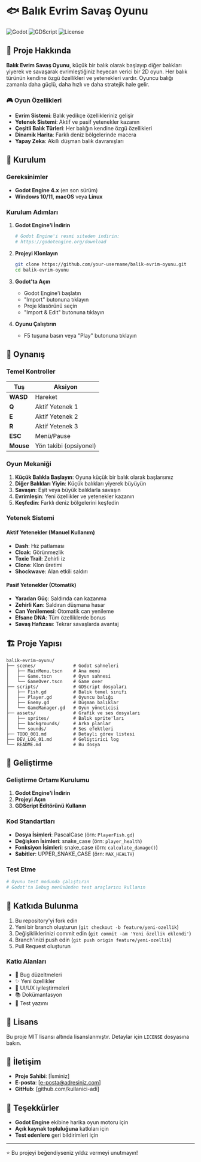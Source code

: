# 🐟 Balık Evrim Savaş Oyunu

![Godot](https://img.shields.io/badge/Godot-4.x-478CBF?style=for-the-badge&logo=godot-engine)
![GDScript](https://img.shields.io/badge/GDScript-478CBF?style=for-the-badge&logo=godot-engine)
![License](https://img.shields.io/badge/License-MIT-green.svg?style=for-the-badge)

## 📖 Proje Hakkında

**Balık Evrim Savaş Oyunu**, küçük bir balık olarak başlayıp diğer balıkları yiyerek ve savaşarak evrimleştiğiniz heyecan verici bir 2D oyun. Her balık türünün kendine özgü özellikleri ve yetenekleri vardır. Oyuncu balığı zamanla daha güçlü, daha hızlı ve daha stratejik hale gelir.

### 🎮 Oyun Özellikleri

- **Evrim Sistemi**: Balık yedikçe özellikleriniz gelişir
- **Yetenek Sistemi**: Aktif ve pasif yetenekler kazanın
- **Çeşitli Balık Türleri**: Her balığın kendine özgü özellikleri
- **Dinamik Harita**: Farklı deniz bölgelerinde macera
- **Yapay Zeka**: Akıllı düşman balık davranışları

## 🚀 Kurulum

### Gereksinimler

- **Godot Engine 4.x** (en son sürüm)
- **Windows 10/11**, **macOS** veya **Linux**

### Kurulum Adımları

1. **Godot Engine'i İndirin**
   ```bash
   # Godot Engine'i resmi siteden indirin:
   # https://godotengine.org/download
   ```

2. **Projeyi Klonlayın**
   ```bash
   git clone https://github.com/your-username/balik-evrim-oyunu.git
   cd balik-evrim-oyunu
   ```

3. **Godot'ta Açın**
   - Godot Engine'i başlatın
   - "Import" butonuna tıklayın
   - Proje klasörünü seçin
   - "Import & Edit" butonuna tıklayın

4. **Oyunu Çalıştırın**
   - F5 tuşuna basın veya "Play" butonuna tıklayın

## 🎯 Oynanış

### Temel Kontroller

| Tuş | Aksiyon |
|-----|---------|
| **WASD** | Hareket |
| **Q** | Aktif Yetenek 1 |
| **E** | Aktif Yetenek 2 |
| **R** | Aktif Yetenek 3 |
| **ESC** | Menü/Pause |
| **Mouse** | Yön takibi (opsiyonel) |

### Oyun Mekaniği

1. **Küçük Balıkla Başlayın**: Oyuna küçük bir balık olarak başlarsınız
2. **Diğer Balıkları Yiyin**: Küçük balıkları yiyerek büyüyün
3. **Savaşın**: Eşit veya büyük balıklarla savaşın
4. **Evrimleşin**: Yeni özellikler ve yetenekler kazanın
5. **Keşfedin**: Farklı deniz bölgelerini keşfedin

### Yetenek Sistemi

#### Aktif Yetenekler (Manuel Kullanım)
- **Dash**: Hız patlaması
- **Cloak**: Görünmezlik
- **Toxic Trail**: Zehirli iz
- **Clone**: Klon üretimi
- **Shockwave**: Alan etkili saldırı

#### Pasif Yetenekler (Otomatik)
- **Yaradan Güç**: Saldırıda can kazanma
- **Zehirli Kan**: Saldıran düşmana hasar
- **Can Yenilemesi**: Otomatik can yenileme
- **Efsane DNA**: Tüm özelliklerde bonus
- **Savaş Hafızası**: Tekrar savaşlarda avantaj

## 🏗️ Proje Yapısı

```
balik-evrim-oyunu/
├── scenes/              # Godot sahneleri
│   ├── MainMenu.tscn    # Ana menü
│   ├── Game.tscn        # Oyun sahnesi
│   └── GameOver.tscn    # Game over
├── scripts/             # GDScript dosyaları
│   ├── Fish.gd          # Balık temel sınıfı
│   ├── Player.gd        # Oyuncu balığı
│   ├── Enemy.gd         # Düşman balıklar
│   └── GameManager.gd   # Oyun yöneticisi
├── assets/              # Grafik ve ses dosyaları
│   ├── sprites/         # Balık sprite'ları
│   ├── backgrounds/     # Arka planlar
│   └── sounds/          # Ses efektleri
├── TODO_001.md          # Detaylı görev listesi
├── DEV_LOG_01.md        # Geliştirici log
└── README.md            # Bu dosya
```

## 🧪 Geliştirme

### Geliştirme Ortamı Kurulumu

1. **Godot Engine'i İndirin**
2. **Projeyi Açın**
3. **GDScript Editörünü Kullanın**

### Kod Standartları

- **Dosya İsimleri**: PascalCase (örn: `PlayerFish.gd`)
- **Değişken İsimleri**: snake_case (örn: `player_health`)
- **Fonksiyon İsimleri**: snake_case (örn: `calculate_damage()`)
- **Sabitler**: UPPER_SNAKE_CASE (örn: `MAX_HEALTH`)

### Test Etme

```bash
# Oyunu test modunda çalıştırın
# Godot'ta Debug menüsünden test araçlarını kullanın
```

## 📝 Katkıda Bulunma

1. Bu repository'yi fork edin
2. Yeni bir branch oluşturun (`git checkout -b feature/yeni-ozellik`)
3. Değişikliklerinizi commit edin (`git commit -am 'Yeni özellik eklendi'`)
4. Branch'inizi push edin (`git push origin feature/yeni-ozellik`)
5. Pull Request oluşturun

### Katkı Alanları

- 🐛 Bug düzeltmeleri
- ✨ Yeni özellikler
- 🎨 UI/UX iyileştirmeleri
- 📚 Dokümantasyon
- 🧪 Test yazımı

## 📄 Lisans

Bu proje MIT lisansı altında lisanslanmıştır. Detaylar için `LICENSE` dosyasına bakın.

## 🤝 İletişim

- **Proje Sahibi**: [İsminiz]
- **E-posta**: [e-posta@adresiniz.com]
- **GitHub**: [github.com/kullanici-adi]

## 🙏 Teşekkürler

- **Godot Engine** ekibine harika oyun motoru için
- **Açık kaynak topluluğuna** katkıları için
- **Test edenlere** geri bildirimleri için

---

⭐ Bu projeyi beğendiyseniz yıldız vermeyi unutmayın! 